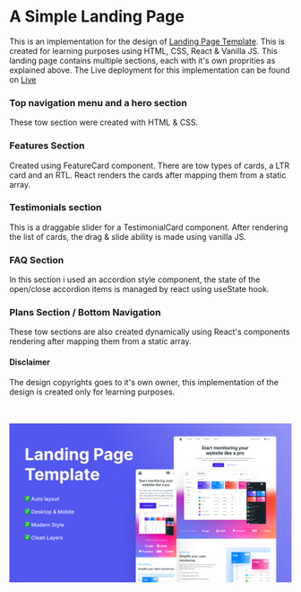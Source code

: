 # A Simple Landing Page 

This is an implementation for the design of [Landing Page Template](https://www.figma.com/community/file/1328257564171258838). This is created for learning purposes using HTML, CSS, React & Vanilla JS. This landing page contains multiple sections, each with it's own proprities as explained above. The Live deployment for this implementation can be found on [Live](https://exquisite-frangollo-77df1d.netlify.app/)


### Top navigation menu and a hero section 
These tow section were created with HTML & CSS.
### Features Section 
Created using FeatureCard component. There are tow types of cards, a LTR card and an RTL. React renders the cards after mapping them from a static array.
### Testimonials section
This is a draggable slider for a TestimonialCard component. After rendering the list of cards, the drag & slide ability is made using vanilla JS.
### FAQ Section
In this section i used an accordion style component, the state of the open/close accordion items is managed by react using useState hook.
### Plans Section / Bottom Navigation
These tow sections are also created dynamically using React's components rendering after mapping them from a static array.



#### Disclaimer
The design copyrights goes to it's own owner, this implementation of the design is created only for learning purposes.

<br><br>
<img src="https://raw.githubusercontent.com/jamalnay/landing-template/main/22a2f886-2b74-456f-b751-d27bba8fd98c-cover.png" width="800">
